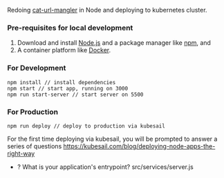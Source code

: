 Redoing [cat-url-mangler](https://github.com/loopDelicious/cat-url-mangler) in Node and deploying to kubernetes cluster.

### Pre-requisites for local development
1. Download and install [Node.js](https://nodejs.org/en/) and a package manager like [npm](https://www.npmjs.com/), and
1. A container platform like [Docker](https://www.docker.com/get-started).

### For Development

    npm install // install dependencies
    npm start // start app, running on 3000
    npm run start-server // start server on 5500

### For Production

    npm run deploy // deploy to production via kubesail

For the first time deploying via kubesail, you will be prompted to answer a series of questions https://kubesail.com/blog/deploying-node-apps-the-right-way 
    
  * ? What is your application's entrypoint? src/services/server.js

